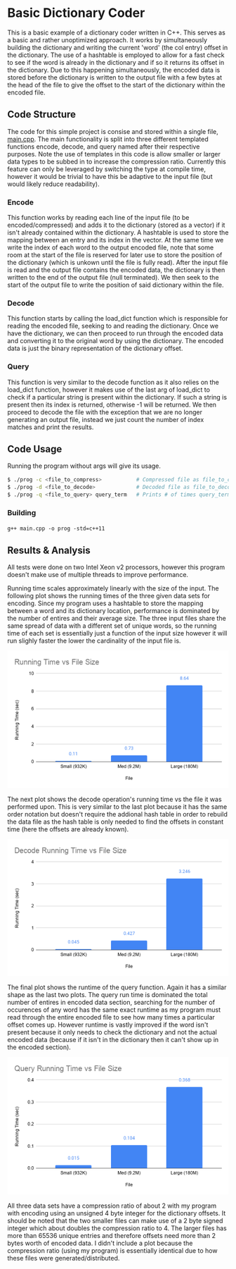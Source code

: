 # Basic Dictionary Coder

This is a basic example of a dictionary coder written in C++.  This serves as a basic and rather unoptimized approach.  It works by simultaneously building the dictionary and writing the current 'word' (the col entry) offset in the dictionary.  The use of a hashtable is employed to allow for a fast check to see if the word is already in the dictionary and if so it returns its offset in the dictionary.  Due to this happening simultaneously, the encoded data is stored before the dictionary is written to the output file with a few bytes at the head of the file to give the offset to the start of the dictionary within the encoded file.

## Code Structure
The code for this simple project is consise and stored within a single file, [main.cpp](https://github.com/Mjdgithuber/BasicDictionaryCoder/blob/master/src/main.cpp).  The main functionality is split into three different templated functions encode, decode, and query named after their respective purposes.  Note the use of templates in this code is allow smaller or larger data types to be subbed in to increase the compression ratio.  Currently this feature can only be leveraged by switching the type at compile time, however it would be trivial to have this be adaptive to the input file (but would likely reduce readability).

### Encode
This function works by reading each line of the input file (to be encoded/compressed) and adds it to the dictionary (stored as a vector) if it isn't already contained within the dictionary.  A hashtable is used to store the mapping between an entry and its index in the vector.  At the same time we write the index of each word to the output encoded file, note that some room at the start of the file is reserved for later use to store the position of the dictionary (which is unkown until the file is fully read).  After the input file is read and the output file contains the encoded data, the dictionary is then written to the end of the output file (null terminated).  We then seek to the start of the output file to write the position of said dictionary within the file.

### Decode
This function starts by calling the load_dict function which is responsible for reading the encoded file, seeking to and reading the dictionary.  Once we have the dictionary, we can then proceed to run through the encoded data and converting it to the original word by using the dictionary.  The encoded data is just the binary representation of the dictionary offset.

### Query
This function is very similar to the decode function as it also relies on the load_dict function, however it makes use of the last arg of load_dict to check if a particular string is present within the dictionary.  If such a string is present then its index is returned, otherwise -1 will be returned.  We then proceed to decode the file with the exception that we are no longer generating an output file, instead we just count the number of index matches and print the results.

## Code Usage
Running the program without args will give its usage.
```bash
$ ./prog -c <file_to_compress>           # Compressed file as file_to_compress.enc
$ ./prog -d <file_to_decode>             # Decoded file as file_to_decode.dec
$ ./prog -q <file_to_query> query_term   # Prints # of times query_term shows up in file_to_query
```

### Building
`g++ main.cpp -o prog -std=c++11`

## Results & Analysis
All tests were done on two Intel Xeon v2 processors, however this program doesn't make use of multiple threads to improve performance. 

Running time scales approximately linearly with the size of the input.  The following plot shows the running times of the three given data sets for encoding.  Since my program uses a hashtable to store the mapping between a word and its dictionary location, performance is dominated by the number of entires and their average size.  The three input files share the same spread of data with a different set of unique words, so the running time of each set is essentially just a function of the input size however it will run slighly faster the lower the cardinality of the input file is.

![](images/encode.png)

The next plot shows the decode operation's running time vs the file it was performed upon.  This is very similar to the last plot because it has the same order notation but doesn't require the addional hash table in order to rebuild the data file as the hash table is only needed to find the offsets in constant time (here the offsets are already known).  

![](images/decode.png)

The final plot shows the runtime of the query function.  Again it has a similar shape as the last two plots.  The query run time is dominated the total number of entires in encoded data section, searching for the number of occurences of any word has the same exact runtime as my program must read through the entire encoded file to see how many times a particular offset comes up.  However runtime is vastly improved if the word isn't present because it only needs to check the dictionary and not the actual encoded data (because if it isn't in the dictionary then it can't show up in the encoded section).

![](images/query.png)

All three data sets have a compression ratio of about 2 with my program with encoding using an unsigned 4 byte integer for the dictionary offsets.  It should be noted that the two smaller files can make use of a 2 byte signed integer which about doubles the compression ratio to 4.  The larger files has more than 65536 unique entries and therefore offsets need more than 2 bytes worth of encoded data.  I didn't include a plot because the compression ratio (using my program) is essentially identical due to how these files were generated/distributed.
